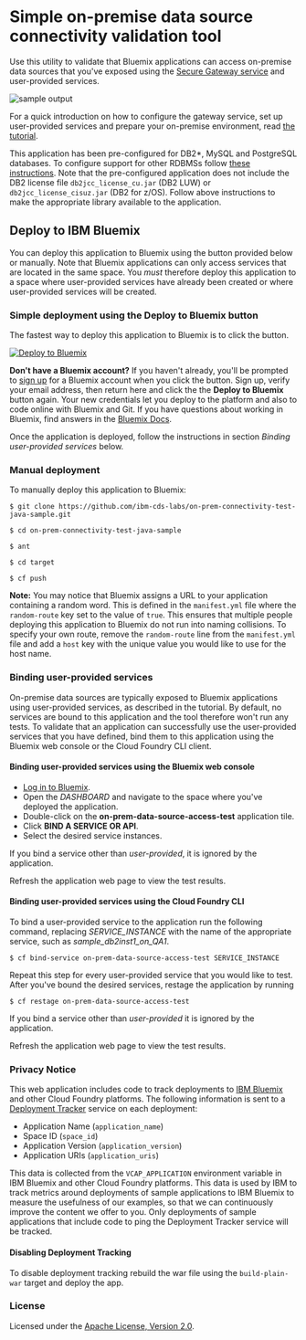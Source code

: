 # Simple on-premise data source connectivity validation tool

Use this utility to validate that Bluemix applications can access on-premise data sources that you've exposed using the [Secure Gateway service](https://console.ng.bluemix.net/catalog/secure-gateway) and user-provided services.

![sample output](https://raw.githubusercontent.com/wiki/ibm-cds-labs/on-prem-connectivity-test-java-sample/images/BM_sample_app_output.png)  

For a quick introduction on how to configure the gateway service, set up user-provided services and prepare your on-premise environment, read [the tutorial](https://developer.ibm.com/clouddataservices/access-an-on-premises-db2-data-server-from-the-bluemix-cloud/).

This application has been pre-configured for DB2*, MySQL and PostgreSQL databases. To configure support for other RDBMSs follow [these instructions](https://github.com/ibm-cds-labs/on-prem-connectivity-test-java-sample/wiki/Adding-support-for-additional-relational-databases). Note that the pre-configured application does not include the DB2 license file `db2jcc_license_cu.jar` (DB2 LUW) or `db2jcc_license_cisuz.jar` (DB2 for z/OS). Follow above instructions to make the appropriate library available to the application. 

## Deploy to IBM Bluemix

You can deploy this application to Bluemix using the button provided below or manually. Note that Bluemix applications can only access services that are located in the same space. You 
*must* therefore deploy this application to a space where user-provided services have already been created or where user-provided services will be created.

### Simple deployment using the Deploy to Bluemix button

The fastest way to deploy this application to Bluemix is to click the button. 

[![Deploy to Bluemix](https://deployment-tracker.mybluemix.net/stats/342af0e859ee71ef16193deff87d5771/button.svg)](https://bluemix.net/deploy?repository=https://github.com/ibm-cds-labs/on-prem-connectivity-test-java-sample.git)

**Don't have a Bluemix account?** If you haven't already, you'll be prompted to [sign up](http://www.ibm.com/cloud-computing/bluemix/) for a Bluemix account when you click the button.  Sign up, verify your email address, then return here and click the the **Deploy to Bluemix** button again. Your new credentials let you deploy to the platform and also to code online with Bluemix and Git. If you have questions about working in Bluemix, find answers in the [Bluemix Docs](https://www.ng.bluemix.net/docs/).

Once the application is deployed, follow the instructions in section *Binding user-provided services* below.

### Manual deployment

To manually deploy this application to Bluemix:

    $ git clone https://github.com/ibm-cds-labs/on-prem-connectivity-test-java-sample.git

    $ cd on-prem-connectivity-test-java-sample

    $ ant 

    $ cd target

    $ cf push

**Note:** You may notice that Bluemix assigns a URL to your application containing a random word. This is defined in the `manifest.yml` file where the `random-route` key set to the value of `true`. This ensures that multiple people deploying this application to Bluemix do not run into naming collisions. To specify your own route, remove the `random-route` line from the `manifest.yml` file and add a `host` key with the unique value you would like to use for the host name.

### Binding user-provided services

On-premise data sources are typically exposed to Bluemix applications using user-provided services, as described in the tutorial. By default, no services are bound to this application and the tool therefore won't run any tests. To validate that an application can successfully use the user-provided services that you have defined, bind them to this application using the Bluemix web console or the Cloud Foundry CLI client.

#### Binding user-provided services using the Bluemix web console
  * [Log in to Bluemix](https://console.ng.bluemix.net/).
  * Open the *DASHBOARD* and navigate to the space where you've deployed the application.
  * Double-click on the **on-prem-data-source-access-test** application tile.
  * Click **BIND A SERVICE OR API**.
  * Select the desired service instances.

If you bind a service other than *user-provided*, it is ignored by the application.

Refresh the application web page to view the test results.  

#### Binding user-provided services using the Cloud Foundry CLI

To bind a user-provided service to the application run the following command, replacing *SERVICE_INSTANCE* with the name of the appropriate service, such as *sample_db2inst1_on_QA1*.

    $ cf bind-service on-prem-data-source-access-test SERVICE_INSTANCE

Repeat this step for every user-provided service that you would like to test. After you've bound the desired services, restage the application by running

    $ cf restage on-prem-data-source-access-test

If you bind a service other than *user-provided* it is ignored by the application.

Refresh the application web page to view the test results.  

### Privacy Notice

This web application includes code to track deployments to [IBM Bluemix](https://www.bluemix.net/) and other Cloud Foundry platforms. The following information is sent to a [Deployment Tracker](https://github.com/cloudant-labs/deployment-tracker) service on each deployment:

* Application Name (`application_name`)
* Space ID (`space_id`)
* Application Version (`application_version`)
* Application URIs (`application_uris`)

This data is collected from the `VCAP_APPLICATION` environment variable in IBM Bluemix and other Cloud Foundry platforms. This data is used by IBM to track metrics around deployments of sample applications to IBM Bluemix to measure the usefulness of our examples, so that we can continuously improve the content we offer to you. Only deployments of sample applications that include code to ping the Deployment Tracker service will be tracked.

#### Disabling Deployment Tracking

To disable deployment tracking rebuild the war file using the `build-plain-war` target and deploy the app.

### License

Licensed under the [Apache License, Version 2.0](https://github.com/ibm-cds-labs/on-prem-connectivity-test-java-sample/blob/master/LICENSE).
